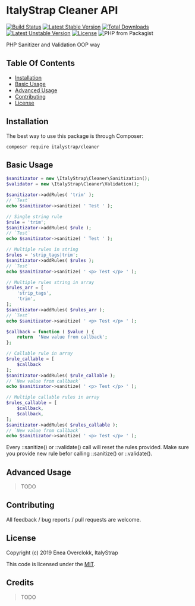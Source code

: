 # ItalyStrap Cleaner API

[![Build Status](https://travis-ci.org/ItalyStrap/cleaner.svg?branch=master)](https://travis-ci.org/ItalyStrap/cleaner)
[![Latest Stable Version](https://img.shields.io/packagist/v/italystrap/cleaner.svg)](https://packagist.org/packages/italystrap/cleaner)
[![Total Downloads](https://img.shields.io/packagist/dt/italystrap/cleaner.svg)](https://packagist.org/packages/italystrap/cleaner)
[![Latest Unstable Version](https://img.shields.io/packagist/vpre/italystrap/cleaner.svg)](https://packagist.org/packages/italystrap/cleaner)
[![License](https://img.shields.io/packagist/l/italystrap/cleaner.svg)](https://packagist.org/packages/italystrap/cleaner)
![PHP from Packagist](https://img.shields.io/packagist/php-v/italystrap/cleaner)

PHP Sanitizer and Validation OOP way

## Table Of Contents

* [Installation](#installation)
* [Basic Usage](#basic-usage)
* [Advanced Usage](#advanced-usage)
* [Contributing](#contributing)
* [License](#license)

## Installation

The best way to use this package is through Composer:

```CMD
composer require italystrap/cleaner
```

## Basic Usage

```php
$sanitizator = new \ItalyStrap\Cleaner\Sanitization();
$validator = new \ItalyStrap\Cleaner\Validation();

$sanitizator->addRules( 'trim' );
// `Test`
echo $sanitizator->sanitize( ' Test ' );

// Single string rule
$rule = 'trim';
$sanitizator->addRules( $rule );
// `Test`
echo $sanitizator->sanitize( ' Test ' );

// Multiple rules in string
$rules = 'strip_tags|trim';
$sanitizator->addRules( $rules );
// `Test`
echo $sanitizator->sanitize( ' <p> Test </p> ' );

// Multiple rules string in array
$rules_arr = [
	'strip_tags',
	'trim',
];
$sanitizator->addRules( $rules_arr );
// `Test`
echo $sanitizator->sanitize( ' <p> Test </p> ' );

$callback = function ( $value ) {
	return  'New value from callback';
};

// Callable rule in array
$rule_callable = [
	$callback
];
$sanitizator->addRules( $rule_callable );
// `New value from callback`
echo $sanitizator->sanitize( ' <p> Test </p> ' );

// Multiple callable rules in array
$rules_callable = [
	$callback,
	$callback,
];
$sanitizator->addRules( $rules_callable );
// `New value from callback`
echo $sanitizator->sanitize( ' <p> Test </p> ' );
```
Every ::sanitize() or ::validate() call will reset the rules provided.
Make sure you provide new rule befor calling ::sanitize() or ::validate().

## Advanced Usage

> TODO

## Contributing

All feedback / bug reports / pull requests are welcome.

## License

Copyright (c) 2019 Enea Overclokk, ItalyStrap

This code is licensed under the [MIT](LICENSE).

## Credits

> TODO
